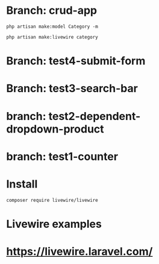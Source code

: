 #   Branch: crud-app

    php artisan make:model Category -m

    php artisan make:livewire category

#   Branch: test4-submit-form

#   Branch: test3-search-bar

#   branch: test2-dependent-dropdown-product

#   branch: test1-counter

#   Install

    composer require livewire/livewire

#   Livewire examples

#   https://livewire.laravel.com/